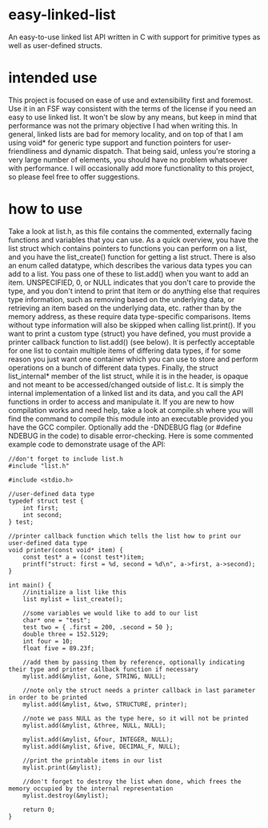 # easy-linked-list
An easy-to-use linked list API written in C with support for primitive types as well as user-defined structs.

# intended use
This project is focused on ease of use and extensibility first and foremost. Use it in an FSF way consistent with the terms of the license if you need an easy to use linked list. It won't be slow by any means, but keep in mind that performance was not the primary objective I had when writing this. In general, linked lists are bad for memory locality, and on top of that I am using void* for generic type support and function pointers for user-friendliness and dynamic dispatch. That being said, unless you're storing a very large number of elements, you should have no problem whatsoever with performance. I will occasionally add more functionality to this project, so please feel free to offer suggestions.

# how to use
Take a look at list.h, as this file contains the commented, externally facing functions and variables that you can use. As a quick overview, you have the list struct which contains pointers to functions you can perform on a list, and you have the list_create() function for getting a list struct. There is also an enum called datatype, which describes the various data types you can add to a list. You pass one of these to list.add() when you want to add an item. UNSPECIFIED, 0, or NULL indicates that you don't care to provide the type, and you don't intend to print that item or do anything else that requires type information, such as removing based on the underlying data, or retrieving an item based on the underlying data, etc. rather than by the memory address, as these require data type-specific comparisons. Items without type information will also be skipped when calling list.print(). If you want to print a custom type (struct) you have defined, you must provide a printer callback function to list.add() (see below). It is perfectly acceptable for one list to contain multiple items of differing data types, if for some reason you just want one container which you can use to store and perform operations on a bunch of different data types. Finally, the struct list_internal* member of the list struct, while it is in the header, is opaque and not meant to be accessed/changed outside of list.c. It is simply the internal implementation of a linked list and its data, and you call the API functions in order to access and manipulate it. If you are new to how compilation works and need help, take a look at compile.sh where you will find the command to compile this module into an executable provided you have the GCC compiler. Optionally add the -DNDEBUG flag (or #define NDEBUG in the code) to disable error-checking. Here is some commented example code to demonstrate usage of the API:

```
//don't forget to include list.h
#include "list.h"

#include <stdio.h>

//user-defined data type
typedef struct test {
    int first;
    int second;
} test;

//printer callback function which tells the list how to print our user-defined data type
void printer(const void* item) {
    const test* a = (const test*)item;
    printf("struct: first = %d, second = %d\n", a->first, a->second);
}

int main() {
	//initialize a list like this
	list mylist = list_create();

	//some variables we would like to add to our list
	char* one = "test";
	test two = { .first = 200, .second = 50 };
	double three = 152.5129;
	int four = 10;
	float five = 89.23f;

	//add them by passing them by reference, optionally indicating their type and printer callback function if necessary
	mylist.add(&mylist, &one, STRING, NULL);

	//note only the struct needs a printer callback in last parameter in order to be printed
	mylist.add(&mylist, &two, STRUCTURE, printer);

	//note we pass NULL as the type here, so it will not be printed
	mylist.add(&mylist, &three, NULL, NULL);

	mylist.add(&mylist, &four, INTEGER, NULL);
	mylist.add(&mylist, &five, DECIMAL_F, NULL);

	//print the printable items in our list
	mylist.print(&mylist);

	//don't forget to destroy the list when done, which frees the memory occupied by the internal representation
	mylist.destroy(&mylist);

	return 0;
}
```
